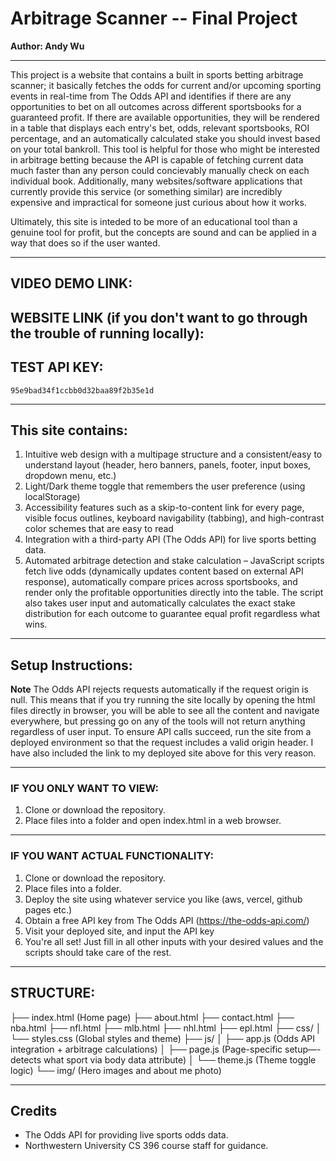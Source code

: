 # Arbitrage Scanner -- Final Project

**Author: Andy Wu**

---

This project is a website that contains a built in sports betting arbitrage scanner; it basically fetches the odds for current and/or upcoming sporting events in real-time from The Odds API and identifies if there are any opportunities to bet on all outcomes across different sportsbooks for a guaranteed profit. If there are available opportunities, they will be rendered in a table that displays each entry's bet, odds, relevant sportsbooks, ROI percentage, and an automatically calculated stake you should invest based on your total bankroll. This tool is helpful for those who might be interested in arbitrage betting because the API is capable of fetching current data much faster than any person could concievably manually check on each individual book. Additionally, many websites/software applications that currently provide this service (or something similar) are incredibly expensive and impractical for someone just curious about how it works.

Ultimately, this site is inteded to be more of an educational tool than a genuine tool for profit, but the concepts are sound and can be applied in a way that does so if the user wanted.  

---

## VIDEO DEMO LINK:

## WEBSITE LINK (if you don't want to go through the trouble of running locally): 

## TEST API KEY: 
`95e9bad34f1ccbb0d32baa89f2b35e1d`

---

## This site contains:

1. Intuitive web design with a multipage structure and a consistent/easy to understand layout (header, hero banners, panels, footer, input boxes, dropdown menu, etc.)
2. Light/Dark theme toggle that remembers the user preference (using localStorage)
3. Accessibility features such as a skip-to-content link for every page, visible focus outlines, keyboard navigability (tabbing), and high-contrast color schemes that are easy to read
4. Integration with a third-party API (The Odds API) for live sports betting data.
5. Automated arbitrage detection and stake calculation – JavaScript scripts fetch live odds (dynamically updates content based on external API response), automatically compare prices across sportsbooks, and render only the profitable opportunities directly into the table. The script also takes user input and automatically calculates the exact stake distribution for each outcome to guarantee equal profit regardless what wins.

---

## Setup Instructions:

**Note** The Odds API rejects requests automatically if the request origin is null. This means that if you try running the site locally by opening the html files directly in browser, you will be able to see all the content and navigate everywhere, but pressing go on any of the tools will not return anything regardless of user input. To ensure API calls succeed, run the site from a deployed environment so that the request includes a valid origin header. I have also included the link to my deployed site above for this very reason.

---

### IF YOU ONLY WANT TO VIEW:
1. Clone or download the repository.
2. Place files into a folder and open index.html in a web browser.

---

### IF YOU WANT ACTUAL FUNCTIONALITY:
1. Clone or download the repository.
2. Place files into a folder.
3. Deploy the site using whatever service you like (aws, vercel, github pages etc.)
4. Obtain a free API key from The Odds API (https://the-odds-api.com/)
5. Visit your deployed site, and input the API key
6. You're all set! Just fill in all other inputs with your desired values and the scripts should take care of the rest.

---

## STRUCTURE:

├── index.html    (Home page)
├── about.html
├── contact.html
├── nba.html
├── nfl.html
├── mlb.html
├── nhl.html
├── epl.html
├── css/
│ └── styles.css  (Global styles and theme)
├── js/
│ ├── app.js      (Odds API integration + arbitrage calculations)
│ ├── page.js     (Page-specific setup—-detects what sport via body data attribute)
│ └── theme.js    (Theme toggle logic)
└── img/          (Hero images and about me photo)

---

## Credits

- The Odds API for providing live sports odds data.
- Northwestern University CS 396 course staff for guidance.

